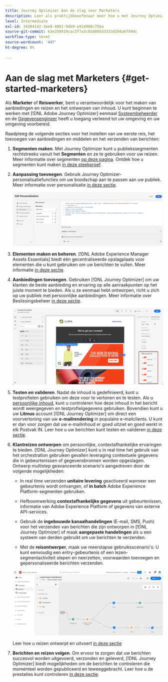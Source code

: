 ```yaml
---
title: Journey Optimizer Aan de slag voor Marketers
description: Leer als praktijkbeoefenaar meer hoe u met Journey Optimizer kunt werken
level: Intermediate
exl-id: 34304142-3ee8-4081-94b9-e914968c75ba
source-git-commit: 63e250919cac5f7a3c010805d3333d204a6f99dc
workflow-type: tm+mt
source-wordcount: '447'
ht-degree: 0%

---
```


# Aan de slag met Marketers {#get-started-marketers}

Als **Marketer** of **Reiswerker**, bent u verantwoordelijk voor het maken van aanbiedingen en reizen en het ontwerpen van inhoud. U kunt beginnen te werken met [!DNL Adobe Journey Optimizer] eenmaal [Systeembeheerder](administrator.md) en de [Gegevensengineer](data-engineer.md) heeft u toegang verleend tot uw omgeving en uw omgeving voorbereid.

Raadpleeg de volgende secties voor het instellen van uw eerste reis, het toevoegen van aanbiedingen en middelen en het verzenden van berichten:

1. **Segmenten maken**. Met Journey Optimizer kunt u publiekssegmenten rechtstreeks vanuit het **Segmenten** en ze te gebruiken voor uw reizen.  Meer informatie over segmenten [op deze pagina](../../segment/about-segments.md). Ontdek hoe u segmenten kunt maken [in deze steekproef](../../segment/creating-a-segment.md).

1. **Aanpassing toevoegen**. Gebruik Journey Optimizer-personalisatiefuncties om uw boodschap aan te passen aan uw publiek. Meer informatie over personalisatie [in deze sectie](../../personalization/personalize.md).

   ![](../assets/perso_ee2.png)

1. **Elementen maken en beheren**. [!DNL Adobe Experience Manager Assets Essentials] biedt één gecentraliseerde opslagplaats voor elementen die u kunt gebruiken om uw berichten te vullen. Meer informatie [in deze sectie](../../design/assets-essentials.md).

1. **Aanbiedingen toevoegen**. Gebruiken [!DNL Journey Optimizer] om uw klanten de beste aanbieding en ervaring op alle aanraakpunten op het juiste moment te bieden. Als u ze eenmaal hebt ontworpen, richt u zich op uw publiek met persoonlijke aanbiedingen. Meer informatie over Beslissingsbeheer [in deze sectie](../../offers/get-started/starting-offer-decisioning.md).

   ![](../assets/offers-e2e-offers-displayed.png)

1. **Testen en valideren**. Nadat de inhoud is gedefinieerd, kunt u testprofielen gebruiken om deze voor te vertonen en te testen. Als u [persoonlijke inhoud](../../personalization/personalize.md), kunt u controleren hoe deze inhoud in het bericht wordt weergegeven en testprofielgegevens gebruiken. Bovendien kunt u uw **Litmus** account [!DNL Journey Optimizer] om direct een voorvertoning van uw **e-mailrendering** in populaire e-mailclients. U kunt er dan voor zorgen dat uw e-mailinhoud er goed uitziet en goed werkt in elk Postvak IN. Leer hoe u uw berichten kunt testen en valideren [in deze sectie](../../design/preview.md).

1. **Klantreizen ontwerpen** om persoonlijke, contextafhankelijke ervaringen te bieden. [!DNL Journey Optimizer] kunt u in real time het gebruik van het orchestration gebruiken gevallen leveraging contextuele gegevens die in gebeurtenissen of gegevensbronnen worden opgeslagen. Ontwerp multistep geavanceerde scenario&#39;s aangedreven door de volgende mogelijkheden:

   * In real time verzenden **unitaire levering** geactiveerd wanneer een gebeurtenis wordt ontvangen, of **in batch** Adobe Experience Platform-segmenten gebruiken.

   * Hefboomwerking **contextafhankelijke gegevens** uit gebeurtenissen, informatie van Adobe Experience Platform of gegevens van externe API-services.

   * Gebruik de **ingebouwde kanaalhandelingen** (E-mail, SMS, Push) voor het verzenden van berichten die zijn ontworpen in [!DNL Journey Optimizer] of maak **aangepaste handelingen** als u een systeem van derden gebruikt om uw berichten te verzenden.

   * Met de **reisontwerper**, maak uw meerstapse gebruiksscenario&#39;s: U kunt eenvoudig een entry-gebeurtenis of een lezen-segmentactiviteit slepen en neerzetten, voorwaarden toevoegen en gepersonaliseerde berichten verzenden.

   ![](../assets/journey-design.png)

   Leer hoe u reizen ontwerpt en uitvoert [in deze sectie](../../building-journeys/journey-gs.md)

1. **Berichten en reizen volgen**. Om ervoor te zorgen dat uw berichten succesvol worden uitgevoerd, verzonden en geleverd, [!DNL Journey Optimizer] biedt mogelijkheden om de berichten te controleren die momenteel worden gepubliceerd en teweeggebracht. Leer hoe u de prestaties kunt controleren [in deze sectie](../../reports/global-report.md).
